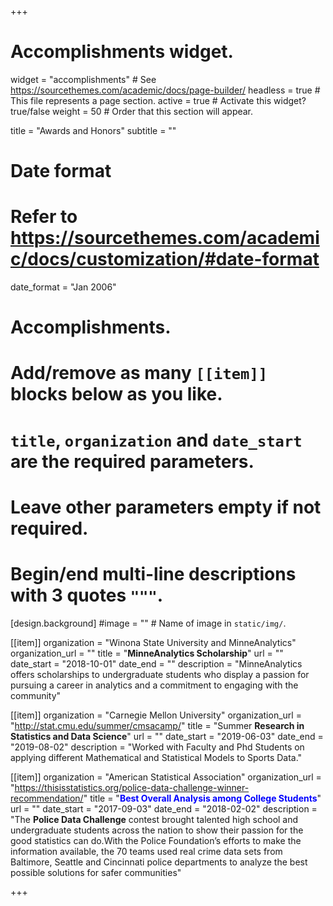 +++
# Accomplishments widget.
widget = "accomplishments"  # See https://sourcethemes.com/academic/docs/page-builder/
headless = true  # This file represents a page section.
active = true  # Activate this widget? true/false
weight = 50  # Order that this section will appear.

title = "Awards and Honors"
subtitle = ""

# Date format
#   Refer to https://sourcethemes.com/academic/docs/customization/#date-format
date_format = "Jan 2006"

# Accomplishments.
#   Add/remove as many `[[item]]` blocks below as you like.
#   `title`, `organization` and `date_start` are the required parameters.
#   Leave other parameters empty if not required.
#   Begin/end multi-line descriptions with 3 quotes `"""`.

[design.background]
 #image = ""  # Name of image in `static/img/`.

[[item]]
  organization = "Winona State University and MinneAnalytics"
  organization_url = ""
  title = "<b>MinneAnalytics Scholarship</b>"
  url = ""
  date_start = "2018-10-01"
  date_end = ""
  description = "MinneAnalytics offers scholarships to undergraduate students who display a passion for pursuing a career in analytics and a commitment to engaging with the community"

[[item]]
  organization = "Carnegie Mellon University"
  organization_url = "http://stat.cmu.edu/summer/cmsacamp/"
  title = "Summer <b>Research in Statistics and Data Science</b>"
  url = ""
  date_start = "2019-06-03"
  date_end = "2019-08-02"
  description = "Worked with Faculty and Phd Students on applying different Mathematical and Statistical Models to Sports Data."
  
  [[item]]
  organization = "American Statistical Association"
  organization_url = "https://thisisstatistics.org/police-data-challenge-winner-recommendation/"
  title = "<b><span style="color:blue">Best Overall Analysis among College Students</span></b>"
  url = ""
  date_start = "2017-09-03"
  date_end = "2018-02-02"
  description = "The **Police Data Challenge** contest brought talented high school and undergraduate students across the nation to show their passion for the good statistics can do.With the Police Foundation’s efforts to make the information available, the 70 teams used real crime data sets from Baltimore, Seattle and Cincinnati police departments to analyze the best possible solutions for safer communities"

+++
